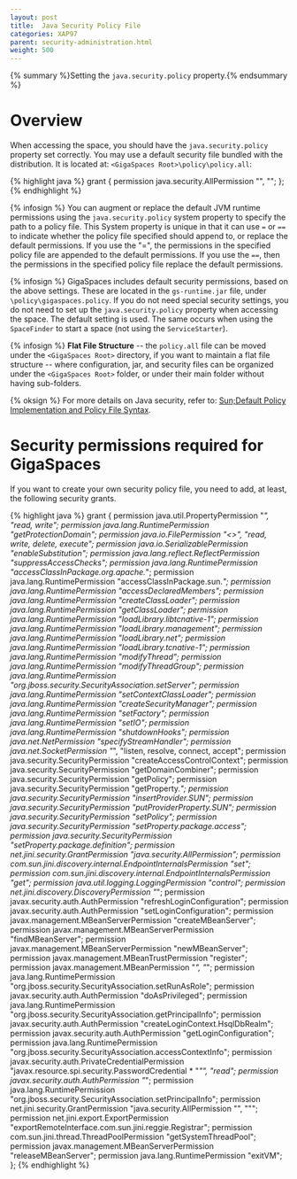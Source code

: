 ```yaml
---
layout: post
title:  Java Security Policy File
categories: XAP97
parent: security-administration.html
weight: 500
---
```


{% summary %}Setting the `java.security.policy` property.{% endsummary %}

# Overview

When accessing the space, you should have the `java.security.policy` property set correctly.
You may use a default security file bundled with the distribution. It is located at:
`<GigaSpaces Root>\policy\policy.all`:

{% highlight java %}
grant {
    permission java.security.AllPermission "", "";
};
{% endhighlight %}

{% infosign %} You can augment or replace the default JVM runtime permissions using the `java.security.policy` system property to specify the path to a policy file. This System property is unique in that it can use `=` or `==` to indicate whether the policy file specified should append to, or replace the default permissions. If you use the "=", the permissions in the specified policy file are appended to the default permissions. If you use the `==`, then the permissions in the specified policy file replace the default permissions.

{% infosign %} GigaSpaces includes default security permissions, based on the above settings. These are located in the `gs-runtime.jar` file, under `\policy\gigaspaces.policy`. If you do not need special security settings, you do not need to set up the `java.security.policy` property when accessing the space. The default setting is used. The same occurs when using the `SpaceFinder` to start a space (not using the `ServiceStarter`).

{% infosign %} **Flat File Structure** -- the `policy.all` file can be moved under the `<GigaSpaces Root>` directory, if you want to maintain a flat file structure -- where configuration, jar, and security files can be organized under the `<GigaSpaces Root>` folder, or under their main folder without having sub-folders.

{% oksign %} For more details on Java security, refer to: [Sun;Default Policy Implementation and Policy File Syntax](http://java.sun.com/j2se/1.4.2/docs/guide/security/PolicyFiles.html).

# Security permissions required for GigaSpaces

If you want to create your own security policy file, you need to add, at least, the following security grants.

{% highlight java %}
grant {
  permission java.util.PropertyPermission "*", "read, write";
  permission java.lang.RuntimePermission "getProtectionDomain";
  permission java.io.FilePermission "<<ALL FILES>>", "read, write, delete, execute";
  permission java.io.SerializablePermission "enableSubstitution";
  permission java.lang.reflect.ReflectPermission "suppressAccessChecks";
  permission java.lang.RuntimePermission "accessClassInPackage.org.apache.*";
  permission java.lang.RuntimePermission "accessClassInPackage.sun.*";
  permission java.lang.RuntimePermission "accessDeclaredMembers";
  permission java.lang.RuntimePermission "createClassLoader";
  permission java.lang.RuntimePermission "getClassLoader";
  permission java.lang.RuntimePermission "loadLibrary.libtcnative-1";
  permission java.lang.RuntimePermission "loadLibrary.management";
  permission java.lang.RuntimePermission "loadLibrary.net";
  permission java.lang.RuntimePermission "loadLibrary.tcnative-1";
  permission java.lang.RuntimePermission "modifyThread";
  permission java.lang.RuntimePermission "modifyThreadGroup";
  permission java.lang.RuntimePermission "org.jboss.security.SecurityAssociation.setServer";
  permission java.lang.RuntimePermission "setContextClassLoader";
  permission java.lang.RuntimePermission "createSecurityManager";
  permission java.lang.RuntimePermission "setFactory";
  permission java.lang.RuntimePermission "setIO";
  permission java.lang.RuntimePermission "shutdownHooks";
  permission java.net.NetPermission "specifyStreamHandler";
  permission java.net.SocketPermission "*", "listen, resolve, connect, accept";
  permission java.security.SecurityPermission "createAccessControlContext";
  permission java.security.SecurityPermission "getDomainCombiner";
  permission java.security.SecurityPermission "getPolicy";
  permission java.security.SecurityPermission "getProperty.*";
  permission java.security.SecurityPermission "insertProvider.SUN";
  permission java.security.SecurityPermission "putProviderProperty.SUN";
  permission java.security.SecurityPermission "setPolicy";
  permission java.security.SecurityPermission "setProperty.package.access";
  permission java.security.SecurityPermission "setProperty.package.definition";
  permission net.jini.security.GrantPermission "java.security.AllPermission";
  permission com.sun.jini.discovery.internal.EndpointInternalsPermission "set";
  permission com.sun.jini.discovery.internal.EndpointInternalsPermission "get";
  permission java.util.logging.LoggingPermission "control";
  permission net.jini.discovery.DiscoveryPermission "*";
  permission javax.security.auth.AuthPermission "refreshLoginConfiguration";
  permission javax.security.auth.AuthPermission "setLoginConfiguration";
  permission javax.management.MBeanServerPermission "createMBeanServer";
  permission javax.management.MBeanServerPermission "findMBeanServer";
  permission javax.management.MBeanServerPermission "newMBeanServer";
  permission javax.management.MBeanTrustPermission "register";
  permission javax.management.MBeanPermission "*", "*";
  permission java.lang.RuntimePermission "org.jboss.security.SecurityAssociation.setRunAsRole";
  permission javax.security.auth.AuthPermission "doAsPrivileged";
  permission java.lang.RuntimePermission "org.jboss.security.SecurityAssociation.getPrincipalInfo";
  permission javax.security.auth.AuthPermission "createLoginContext.HsqlDbRealm";
  permission javax.security.auth.AuthPermission "getLoginConfiguration";
  permission java.lang.RuntimePermission "org.jboss.security.SecurityAssociation.accessContextInfo";
  permission javax.security.auth.PrivateCredentialPermission "javax.resource.spi.security.PasswordCredential * \"*\"", "read";
  permission javax.security.auth.AuthPermission "*";
  permission java.lang.RuntimePermission "org.jboss.security.SecurityAssociation.setPrincipalInfo";
  permission net.jini.security.GrantPermission "java.security.AllPermission \"<all permissions>\", \"<all actions>\"";
  permission net.jini.export.ExportPermission "exportRemoteInterface.com.sun.jini.reggie.Registrar";
  permission com.sun.jini.thread.ThreadPoolPermission "getSystemThreadPool";
  permission javax.management.MBeanServerPermission "releaseMBeanServer";
  permission java.lang.RuntimePermission "exitVM";
};
{% endhighlight %}
